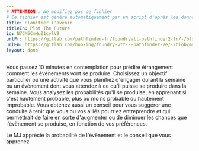 ```yaml
---
# ATTENTION : Ne modifiez pas ce fichier
# Ce fichier est généré automatiquement par un script d'après les données du module Foundry VTT officiel et de sa traduction
title: Planifier l'avenir
titleEn: Plot The Future
id: N7CM5CmHuZ1cylV9
urlFr: https://gitlab.com/pathfinder-fr/foundryvtt-pathfinder2-fr/-/blob/master/data/feats/N7CM5CmHuZ1cylV9.htm
urlEn: https://gitlab.com/hooking/foundry-vtt---pathfinder-2e/-/blob/master/packs/data/feats.db/plot-the-future.json
layout: dons
---
```

Vous passez 10 minutes en contemplation pour prédire étrangement comment les évènements vont se produire. Choisissez un objectif particulier ou une activité que vous planifiez d'engager durant la semaine ou un évènement dont vous attendez à ce qu'il puisse se produire dans la semaine. Vous analysez les probabilités qu'il se produise, en apprenant si c'est hautement probable, plus ou moins probable ou hautement improbable. Vous obtenez aussi un conseil pour vous suggérer une conduite à tenir que vous ou vos alliés pourriez entreprendre et qui permettrait de faire en sorte d'augmenter ou de diminuer les chances que l'évènement se produise, en fonction de vos préférences.

Le MJ apprécie la probabilité de l'évènement et le conseil que vous apprenez.
